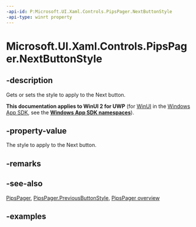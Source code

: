 ```yaml
---
-api-id: P:Microsoft.UI.Xaml.Controls.PipsPager.NextButtonStyle
-api-type: winrt property
---
```


# Microsoft.UI.Xaml.Controls.PipsPager.NextButtonStyle

<!--
public Windows.UI.Xaml.Style NextButtonStyle { get; set; }
-->

## -description

Gets or sets the style to apply to the Next button.

**This documentation applies to WinUI 2 for UWP** (for [WinUI](/windows/apps/winui/winui3/) in the [Windows App SDK](/windows/apps/windows-app-sdk/), see the **[Windows App SDK namespaces](/windows/windows-app-sdk/api/winrt/)**).

## -property-value

The style to apply to the Next button.

## -remarks

## -see-also

[PipsPager](pipspager.md), [PipsPager.PreviousButtonStyle](pipspager_previousbuttonstyle.md), [PipsPager overview](/windows/apps/design/controls/pipspager)

## -examples
